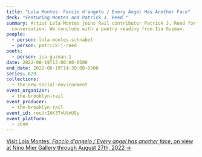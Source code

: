 ```yaml
---
title: "Lola Montes: Faccio d'angelo / Every Angel Has Another Face"
deck: "Featuring Montes and Patrick J. Reed "
summary: Artist Lola Montes joins Rail contributor Patrick J. Reed for a
  conversation. We conclude with a poetry reading from Isa Guzman.
people:
  - person: lola-montes-schnabel
  - person: patrick-j-reed
poets:
  - person: isa-guzman-1
date: 2022-08-19T13:00:00-0500
end_date: 2022-08-19T14:30:00-0500
series: 629
collections:
  - the-new-social-environment
event_organizer:
  - the-brooklyn-rail
event_producer:
  - the-brooklyn-rail
event_id: recUrIAK37vUVmUSy
event_platform:
  - zoom
---
```

[Visit Lola Montes: *Faccio d’angelo / Every angel has another face*, on view at Nino Mier Gallery through August 27th, 2022 →](https://www.miergallery.com/exhibitions/lola-montes)